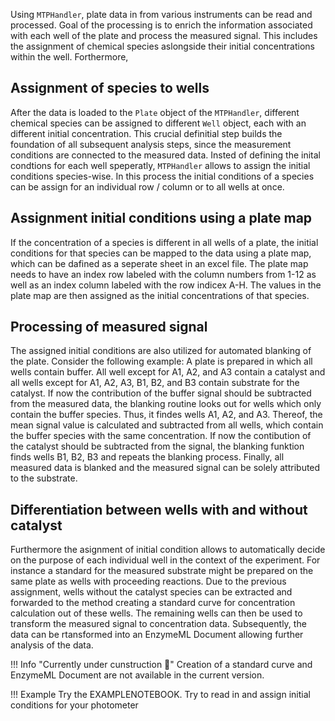 Using `MTPHandler`, plate data in from various instruments can be read and processed. Goal of the processing is to enrich the information associated with each well of the plate and process the measured signal. This includes the assignment of chemical species aslongside their initial concentrations within the well. Forthermore,

## Assignment of species to wells

After the data is loaded to the `Plate` object of the `MTPHandler`, different chemical species can be assigned to different `Well` object, each with an different initial concentration. This crucial definitial step builds the foundation of all subsequent analysis steps, since the measurement conditions are connected to the measured data.
Insted of defining the inital condtions for each well speperatly, `MTPHandler` allows to assign the initial conditions species-wise. In this process the initial conditions of a species can be assign for an individual row / column or to all wells at once.

## Assignment initial conditions using a plate map

If the concentration of a species is different in all wells of a plate, the initial conditions for that species can be mapped to the data using a plate map, which can be dafined as a seperate sheet in an excel file. The plate map needs to have an index row labeled with the column numbers from 1-12 as well as an index column labeled with the row indicex A-H. The values in the plate map are then assigned as the initial concentrations of that species.

## Processing of measured signal

The assigned initial conditions are also utilized for automated blanking of the plate. Consider the following example: A plate is prepared in which all wells contain buffer. All well except for A1, A2, and A3 contain a catalyst and all wells except for A1, A2, A3, B1, B2, and B3 contain substrate for the catalyst.
If now the contribution of the buffer signal should be subtracted from the measured data, the blanking routine looks out for wells which only contain the buffer species. Thus, it findes wells A1, A2, and A3. Thereof, the mean signal value is calculated and subtracted from all wells, which contain the buffer species with the same concentration. If now the contibution of the catalyst should be subtracted from the signal, the blanking funktion finds wells B1, B2, B3 and repeats the blanking process. Finally, all measured data is blanked and the measured signal can be solely attributed to the substrate.

## Differentiation between wells with and without catalyst

Furthermore the asignment of initial condition allows to automatically decide on the purpose of each individual well in the context of the experiment. For instance a standard for the measured substrate might be prepared on the same plate as wells with proceeding reactions. Due to the previous assignment, wells without the catalyst species can be extracted and forwarded to the method creating a standard curve for concentration calculation out of these wells. The remaining wells can then be used to transform the measured signal to concentration data. Subsequently, the data can be rtansformed into an EnzymeML Document allowing further analysis of the data.

!!! Info "Currently under cunstruction 🚧"
    Creation of a standard curve and EnzymeML Document are not available in the current version.


!!! Example
    Try the EXAMPLENOTEBOOK. Try to read in and assign initial conditions for your photometer
